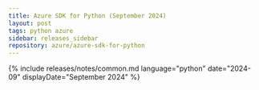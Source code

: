 ```yaml
---
title: Azure SDK for Python (September 2024)
layout: post
tags: python azure
sidebar: releases_sidebar
repository: azure/azure-sdk-for-python
---
```

{% include releases/notes/common.md language="python" date="2024-09" displayDate="September 2024" %}
